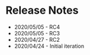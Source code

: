 # Release Notes

* 2020/05/05 - RC4
* 2020/05/05 - RC3
* 2020/04/27 - RC2
* 2020/04/24 - Initial iteration
